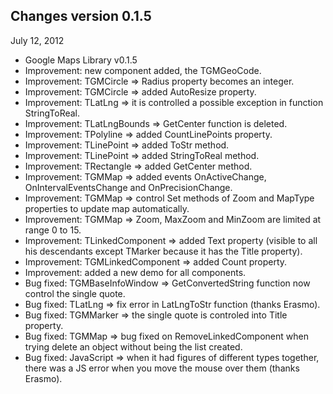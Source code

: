 ## Changes version 0.1.5 ##

July 12, 2012
  * Google Maps Library v0.1.5
  * Improvement: new component added, the TGMGeoCode.
  * Improvement: TGMCircle => Radius property becomes an integer.
  * Improvement: TGMCircle => added AutoResize property.
  * Improvement: TLatLng => it is controlled a possible exception in function StringToReal.
  * Improvement: TLatLngBounds => GetCenter function is deleted.
  * Improvement: TPolyline => added CountLinePoints property.
  * Improvement: TLinePoint => added ToStr method.
  * Improvement: TLinePoint => added StringToReal method.
  * Improvement: TRectangle => added GetCenter method.
  * Improvement: TGMMap => added events OnActiveChange, OnIntervalEventsChange and OnPrecisionChange.
  * Improvement: TGMMap => control Set methods of Zoom and MapType properties to update map automatically.
  * Improvement: TGMMap => Zoom, MaxZoom and MinZoom are limited at range 0 to 15.
  * Improvement: TLinkedComponent => added Text property (visible to all his descendants except TMarker because it has the Title property).
  * Improvement: TGMLinkedComponent => added Count property.
  * Improvement: added a new demo for all components.
  * Bug fixed: TGMBaseInfoWindow => GetConvertedString function now control the single quote.
  * Bug fixed: TLatLng => fix error in LatLngToStr function (thanks Erasmo).
  * Bug fixed: TGMMarker => the single quote is controled into Title property.
  * Bug fixed: TGMMap => bug fixed on RemoveLinkedComponent when trying delete an object without being the list created.
  * Bug fixed: JavaScript => when it had figures of different types together, there was a JS error when you move the mouse over them (thanks Erasmo).